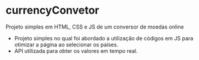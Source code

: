 # currencyConvetor
Projeto simples em HTML, CSS e JS de um conversor de moedas online
- Projeto simples no qual foi abordado a utilização de códigos em JS para otimizar a página ao selecionar os países.
- API utilizada para obter os valores em tempo real.
